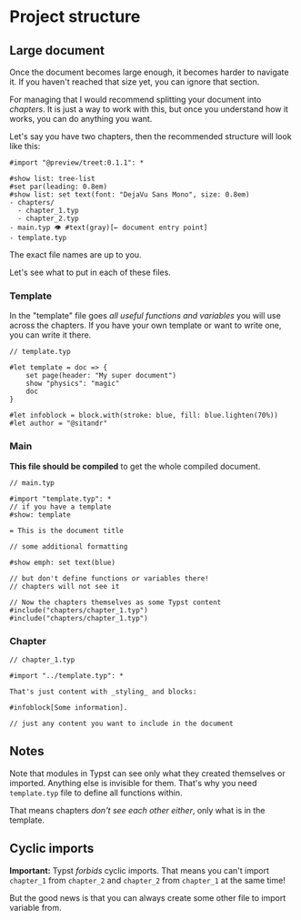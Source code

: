 # Project structure
## Large document

Once the document becomes large enough, it becomes harder to navigate it. If you haven't reached that size yet, you can ignore that section.

For managing that I would recommend splitting your document into _chapters_. It is just a way to work with this, but once you understand how it works, you can do anything you want.

Let's say you have two chapters, then the recommended structure will look like this:

```typ
#import "@preview/treet:0.1.1": *

#show list: tree-list
#set par(leading: 0.8em)
#show list: set text(font: "DejaVu Sans Mono", size: 0.8em)
- chapters/
  - chapter_1.typ
  - chapter_2.typ
- main.typ 👁 #text(gray)[← document entry point]
- template.typ
```

<div class="info">
The exact file names are up to you.
</div>

Let's see what to put in each of these files.

### Template

In the "template" file goes _all useful functions and variables_ you will use across the chapters. If you have your own template or want to write one, you can write it there.

```typ -norender
// template.typ

#let template = doc => {
    set page(header: "My super document")
    show "physics": "magic"
    doc
}

#let infoblock = block.with(stroke: blue, fill: blue.lighten(70%))
#let author = "@sitandr"
```

### Main

**This file should be compiled** to get the whole compiled document.

```typ -norender
// main.typ

#import "template.typ": *
// if you have a template
#show: template

= This is the document title

// some additional formatting

#show emph: set text(blue)

// but don't define functions or variables there!
// chapters will not see it

// Now the chapters themselves as some Typst content
#include("chapters/chapter_1.typ")
#include("chapters/chapter_1.typ")
```

### Chapter

```typ -norender
// chapter_1.typ

#import "../template.typ": *

That's just content with _styling_ and blocks:

#infoblock[Some information].

// just any content you want to include in the document
```

## Notes

Note that modules in Typst can see only what they created themselves or imported. Anything else is invisible for them. That's why you need `template.typ` file to define all functions within.

That means chapters _don't see each other either_, only what is in the template.

## Cyclic imports

**Important:** Typst _forbids_ cyclic imports. That means you can't import `chapter_1` from `chapter_2` and `chapter_2` from `chapter_1` at the same time!

But the good news is that you can always create some other file to import variable from.
